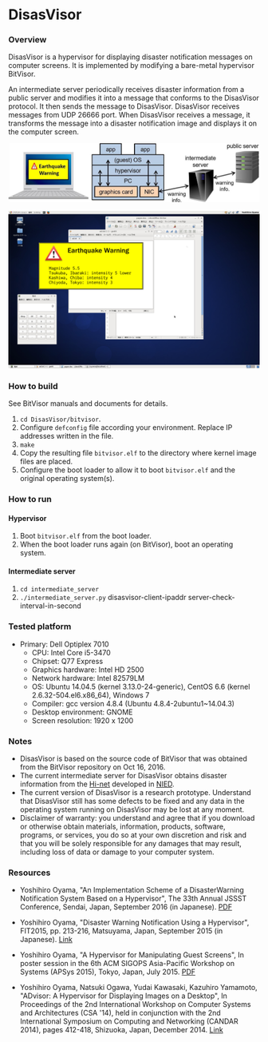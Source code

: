 # DisasVisor

### Overview

DisasVisor is a hypervisor for displaying disaster notification messages on computer screens.
It is implemented by modifying a bare-metal hypervisor BitVisor.

An intermediate server periodically receives disaster information from a public server
and modifies it into a message that conforms to the DisasVisor protocol.  It then sends the
message to DisasVisor.  DisasVisor receives messages from UDP 26666 port.  When DisasVisor
receives a message, it transforms the message into a disaster notification image and
displays it on the computer screen.

![Structure of DisasVisor](/picture/structure.jpg)

![Screenshot of CentOS running on DisasVisor](/picture/screenshot-centos.jpg)

### How to build

See BitVisor manuals and documents for details.

1. `cd DisasVisor/bitvisor`.
2. Configure `defconfig` file according your environment.  Replace IP addresses written in the file.
3. `make`
4. Copy the resulting file `bitvisor.elf` to the directory where kernel image files are placed.
5. Configure the boot loader to allow it to boot `bitvisor.elf` and the original operating system(s).

### How to run

#### Hypervisor

1. Boot `bitvisor.elf` from the boot loader.
2. When the boot loader runs again (on BitVisor), boot an operating system.

#### Intermediate server

1. `cd intermediate_server`
2. `./intermediate_server.py` disasvisor-client-ipaddr server-check-interval-in-second

### Tested platform

* Primary: Dell Optiplex 7010
  * CPU: Intel Core i5-3470
  * Chipset: Q77 Express
  * Graphics hardware: Intel HD 2500
  * Network hardware: Intel 82579LM
  * OS: Ubuntu 14.04.5 (kernel 3.13.0-24-generic), CentOS 6.6 (kernel 2.6.32-504.el6.x86_64), Windows 7
  * Compiler: gcc version 4.8.4 (Ubuntu 4.8.4-2ubuntu1~14.04.3)
  * Desktop environment: GNOME
  * Screen resolution: 1920 x 1200

### Notes

* DisasVisor is based on the source code of BitVisor that was obtained from the BitVisor repository on Oct 16, 2016.
* The current intermediate server for DisasVisor obtains disaster information from the [Hi-net](http://www.hinet.bosai.go.jp/?LANG=en) developed in [NIED](http://www.bosai.go.jp/e/).
* The current version of DisasVisor is a research prototype.  Understand that DisasVisor still has some defects to be fixed and any data in the operating system running on DisasVisor may be lost at any moment.
* Disclaimer of warranty: you understand and agree that if you download or otherwise obtain materials, information, products, software, programs, or services, you do so at your own discretion and risk and that you will be solely responsible for any damages that may result, including loss of data or damage to your computer system.

### Resources

* Yoshihiro Oyama, "An Implementation Scheme of a DisasterWarning Notification System Based on a Hypervisor", The 33th Annual JSSST Conference, Sendai, Japan, September 2016 (in Japanese). [PDF](http://jssst.or.jp/files/user/taikai/2016/GENERAL/general2-1.pdf)

* Yoshihiro Oyama, "Disaster Warning Notification Using a Hypervisor", FIT2015, pp. 213-216, Matsuyama, Japan, September 2015 (in Japanese). [Link](https://ipsj.ixsq.nii.ac.jp/ej/?action=pages_view_main&active_action=repository_view_main_item_detail&item_id=153652&item_no=1&page_id=13&block_id=8)

* Yoshihiro Oyama, "A Hypervisor for Manipulating Guest Screens", In poster session in the 6th ACM SIGOPS Asia-Pacific Workshop on Systems (APSys 2015), Tokyo, Japan, July 2015. [PDF](http://www.sslab.ics.keio.ac.jp/apsys2015/assets/posters/4.pdf)

* Yoshihiro Oyama, Natsuki Ogawa, Yudai Kawasaki, Kazuhiro Yamamoto, "ADvisor: A Hypervisor for Displaying Images on a Desktop", In Proceedings of the 2nd International Workshop on Computer Systems and Architectures (CSA '14), held in conjunction with the 2nd International Symposium on Computing and Networking (CANDAR 2014), pages 412-418, Shizuoka, Japan, December 2014. [Link](http://ieeexplore.ieee.org/document/7052219/?arnumber=7052219)
